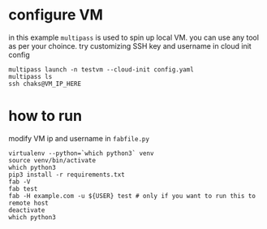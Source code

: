 # configure VM

in this example `multipass` is used to spin up local VM. you can use any tool as per your choince. try customizing SSH key and username in cloud init config
```
multipass launch -n testvm --cloud-init config.yaml
multipass ls
ssh chaks@VM_IP_HERE
```

# how to run
modify VM ip and username in `fabfile.py`

```
virtualenv --python=`which python3` venv
source venv/bin/activate  
which python3
pip3 install -r requirements.txt
fab -V
fab test
fab -H example.com -u ${USER} test # only if you want to run this to remote host
deactivate
which python3
```
